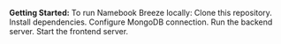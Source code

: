 **Getting Started:**
To run Namebook Breeze locally:
Clone this repository.
Install dependencies.
Configure MongoDB connection.
Run the backend server.
Start the frontend server.
